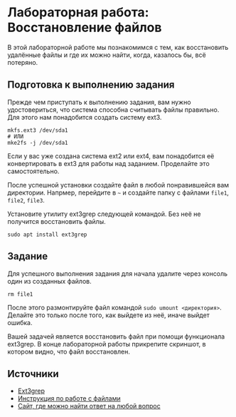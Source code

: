 # Лабораторная работа: Восстановление файлов

В этой лабораторной работе мы познакомимся с тем, как восстановить удалённые файлы и где их можно найти, когда, казалось бы, всё потеряно.

## Подготовка к выполнению задания

Прежде чем приступать к выполнению задания, вам нужно удостовериться, что система способна считывать файлы правильно. Для этого нам понадобится создать систему ext3.
```
mkfs.ext3 /dev/sda1
# ИЛИ
mke2fs -j /dev/sda1
```
Если у вас уже создана система ext2 или ext4, вам понадобится её конвертировать в ext3 для работы над заданием. Проделайте это самостоятельно.

После успешной установки создайте файл в любой понравившейся вам директории. Напрмер, перейдите в `~` и создайте папку с файлами `file1`, `file2`, `file3`.

Установите утилиту ext3grep следующей командой. Без неё не получится восстановить файлы.
```
sudo apt install ext3grep
```

## Задание

Для успешного выполнения задания для начала удалите через консоль один из созданных файлов.
```
rm file1
```
После этого размонтируйте файл командой `sudo umount <директория>`.  Делайте это только после того, как выйдете из неё, иначе выйдет ошибка.

Вашей задачей является восстановить файл при помощи функционала ext3grep. В конце лабораторной работы прикрепите скриншот, в котором видно, что файл восстановлен.

## Источники

- [Ext3grep](https://www.kali.org/tools/ext3grep/)
- [Инструкция по работе с файлами](https://selectel.ru/blog/tutorials/files-and-directories-in-linux/)
- [Сайт, где можно найти ответ на любой вопрос](https://stackoverflow.com)
